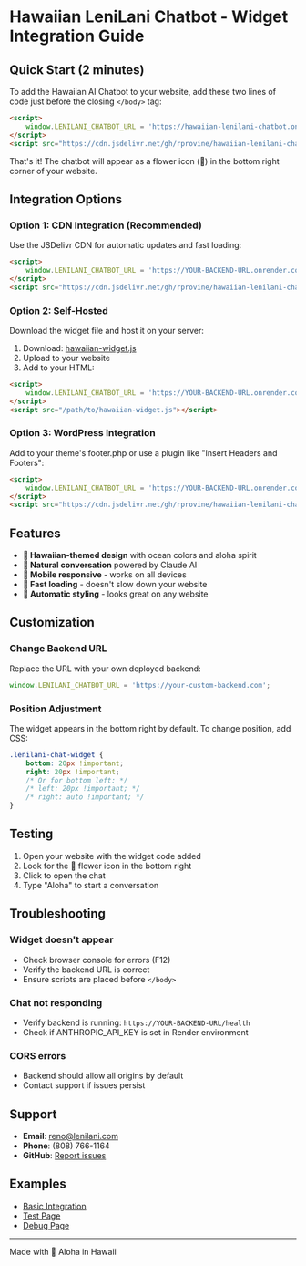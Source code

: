 # Hawaiian LeniLani Chatbot - Widget Integration Guide

## Quick Start (2 minutes)

To add the Hawaiian AI Chatbot to your website, add these two lines of code just before the closing `</body>` tag:

```html
<script>
    window.LENILANI_CHATBOT_URL = 'https://hawaiian-lenilani-chatbot.onrender.com';
</script>
<script src="https://cdn.jsdelivr.net/gh/rprovine/hawaiian-lenilani-chatbot@main/public/hawaiian-widget.js"></script>
```

That's it! The chatbot will appear as a flower icon (🌺) in the bottom right corner of your website.

## Integration Options

### Option 1: CDN Integration (Recommended)
Use the JSDelivr CDN for automatic updates and fast loading:

```html
<script>
    window.LENILANI_CHATBOT_URL = 'https://YOUR-BACKEND-URL.onrender.com';
</script>
<script src="https://cdn.jsdelivr.net/gh/rprovine/hawaiian-lenilani-chatbot@main/public/hawaiian-widget.js"></script>
```

### Option 2: Self-Hosted
Download the widget file and host it on your server:

1. Download: [hawaiian-widget.js](https://raw.githubusercontent.com/rprovine/hawaiian-lenilani-chatbot/main/public/hawaiian-widget.js)
2. Upload to your website
3. Add to your HTML:

```html
<script>
    window.LENILANI_CHATBOT_URL = 'https://YOUR-BACKEND-URL.onrender.com';
</script>
<script src="/path/to/hawaiian-widget.js"></script>
```

### Option 3: WordPress Integration
Add to your theme's footer.php or use a plugin like "Insert Headers and Footers":

```html
<script>
    window.LENILANI_CHATBOT_URL = 'https://YOUR-BACKEND-URL.onrender.com';
</script>
<script src="https://cdn.jsdelivr.net/gh/rprovine/hawaiian-lenilani-chatbot@main/public/hawaiian-widget.js"></script>
```

## Features

- **🌺 Hawaiian-themed design** with ocean colors and aloha spirit
- **💬 Natural conversation** powered by Claude AI
- **📱 Mobile responsive** - works on all devices
- **🚀 Fast loading** - doesn't slow down your website
- **🎨 Automatic styling** - looks great on any website

## Customization

### Change Backend URL
Replace the URL with your own deployed backend:

```javascript
window.LENILANI_CHATBOT_URL = 'https://your-custom-backend.com';
```

### Position Adjustment
The widget appears in the bottom right by default. To change position, add CSS:

```css
.lenilani-chat-widget {
    bottom: 20px !important;
    right: 20px !important;
    /* Or for bottom left: */
    /* left: 20px !important; */
    /* right: auto !important; */
}
```

## Testing

1. Open your website with the widget code added
2. Look for the 🌺 flower icon in the bottom right
3. Click to open the chat
4. Type "Aloha" to start a conversation

## Troubleshooting

### Widget doesn't appear
- Check browser console for errors (F12)
- Verify the backend URL is correct
- Ensure scripts are placed before `</body>`

### Chat not responding
- Verify backend is running: `https://YOUR-BACKEND-URL/health`
- Check if ANTHROPIC_API_KEY is set in Render environment

### CORS errors
- Backend should allow all origins by default
- Contact support if issues persist

## Support

- **Email**: reno@lenilani.com
- **Phone**: (808) 766-1164
- **GitHub**: [Report issues](https://github.com/rprovine/hawaiian-lenilani-chatbot/issues)

## Examples

- [Basic Integration](production-widget-example.html)
- [Test Page](simple-widget-test.html)
- [Debug Page](debug-widget-test.html)

---

Made with 🌺 Aloha in Hawaii